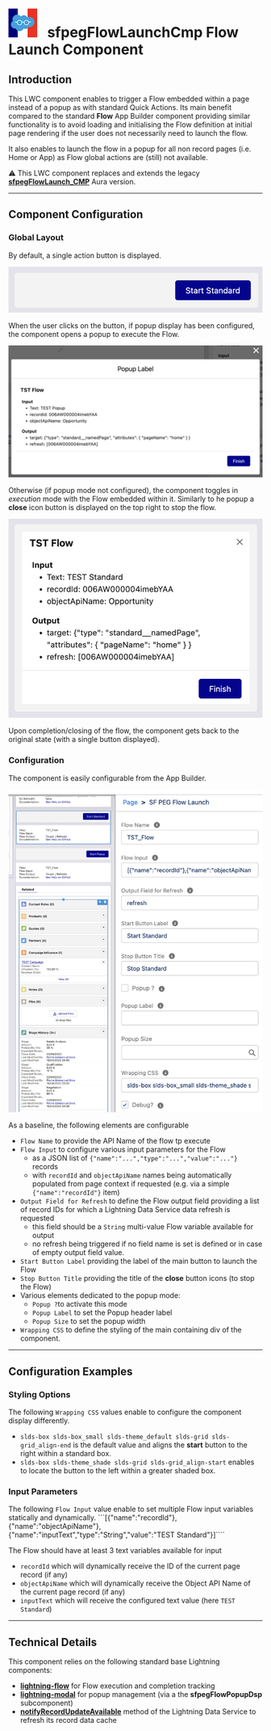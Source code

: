 # ![Logo](/media/Logo.png) &nbsp; **sfpegFlowLaunchCmp** Flow Launch Component

## Introduction

This LWC component enables to trigger a Flow embedded within a page instead of a popup as with 
standard Quick Actions. Its main benefit compared to the standard **Flow** App Builder component
providing similar functionality is to avoid loading and initialising the Flow definition at initial
page rendering if the user does not necessarily need to launch the flow.

It also enables to launch the flow in a popup for all non record pages (i.e. Home or App) as Flow 
global actions are (still) not available.

⚠️ This LWC component replaces and extends the legacy **[sfpegFlowLaunch_CMP](/help/sfpegFlowLaunchCmpLegacy.md)**
Aura version.

---

## Component Configuration

### Global Layout

By default, a single action button is displayed.

![Flow Launch Default State](/media/sfpegFlowLaunchStart.png)

When the user clicks on the button, if popup display has been configured,
the component opens a popup to execute the Flow.

![Flow Launch Popup Execution](/media/sfpegFlowLaunchPopup.png)

Otherwise (if popup mode not configured), the component toggles in _execution_ mode
with the Flow embedded within it. Similarly to he popup a **close** icon button is
displayed on the top right to stop the flow.

![Flow Launch Inline Execution](/media/sfpegFlowLaunchInline.png)

Upon completion/closing of the flow, the component gets back to the original state (with
a single button displayed).


### Configuration

The component is easily configurable from the App Builder.

![Flow Launch Configuration](/media/sfpegFlowLaunchConfig.png)

As a baseline, the following elements are configurable 
* `Flow Name` to provide the API Name of the flow tp execute
* `Flow Input` to configure various input parameters for the Flow
    * as a JSON list of `{"name":"...","type":"...","value":"..."}` records
    * with `recordId` and `objectApiName` names being automatically 
    populated from page context if requested (e.g. via a simple
    `{"name":"recordId"}` item) 
* `Output Field for Refresh` to define the Flow output field providing a list
of record IDs for which a Lightning Data Service data refresh is requested
    * this field should be a `String` multi-value Flow variable available for output
    * no refresh being triggered if no field name is set is defined or in case of empty output field value. 
* `Start Button Label` providing the label of the main button to launch the Flow
* `Stop Button Title` providing the title of the **close** button icons (to stop the Flow)
* Various elements dedicated to the popup mode:
    * `Popup ?`to activate this mode
    * `Popup Label` to set the Popup header label
    * `Popup Size` to set the popup width
* `Wrapping CSS` to define the styling of the main containing div of the component. 


---

## Configuration Examples

### Styling Options

The following `Wrapping CSS` values enable to configure the component display differently.
* `slds-box slds-box_small slds-theme_default slds-grid slds-grid_align-end` is the default value and
aligns the **start** button to the right within a standard box.
* `slds-box slds-theme_shade slds-grid slds-grid_align-start` enables to locate the button to the left
within a greater shaded box.

### Input Parameters

The following `Flow Input` value enable to set multiple Flow input variables statically and dynamically.
```[{"name":"recordId"},{"name":"objectApiName"},{"name":"inputText","type":"String","value":"TEST Standard"}]````

The Flow should have at least 3 text variables available for input
* `recordId` which will dynamically receive the ID of the current page record (if any)
* `objectApiName` which will dynamically receive the Object API Name of the current page record (if any)
* `inputText` which will receive the configured text value (here `TEST Standard`)


---

## Technical Details

This component relies on the following standard base Lightning components:
* **[lightning-flow](https://developer.salesforce.com/docs/component-library/bundle/lightning-flow/documentation)**
for Flow execution and completion tracking
*  **[lightning-modal](https://developer.salesforce.com/docs/component-library/bundle/lightning-modal/documentation)**
for popup management (via a the **sfpegFlowPopupDsp** subcomponent)
* **[notifyRecordUpdateAvailable](https://developer.salesforce.com/docs/component-library/documentation/en/lwc/lwc.reference_notify_record_update)** method of the Lightning Data Service to refresh its record data cache

